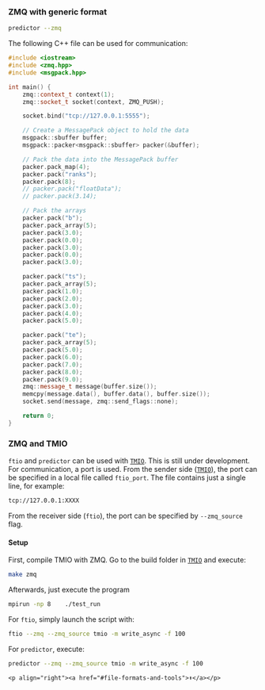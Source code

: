
### ZMQ with generic format
```sh
predictor --zmq
```

The following C++ file can be used for communication:
```c++
#include <iostream>
#include <zmq.hpp>
#include <msgpack.hpp>

int main() {
    zmq::context_t context(1);
    zmq::socket_t socket(context, ZMQ_PUSH);

    socket.bind("tcp://127.0.0.1:5555");

    // Create a MessagePack object to hold the data
    msgpack::sbuffer buffer;
    msgpack::packer<msgpack::sbuffer> packer(&buffer);

    // Pack the data into the MessagePack buffer
    packer.pack_map(4);
    packer.pack("ranks");
    packer.pack(8);
    // packer.pack("floatData");
    // packer.pack(3.14);

    // Pack the arrays
    packer.pack("b");
    packer.pack_array(5);
    packer.pack(3.0);
    packer.pack(0.0);
    packer.pack(3.0);
    packer.pack(0.0);
    packer.pack(3.0);

	packer.pack("ts");
    packer.pack_array(5);
    packer.pack(1.0);
    packer.pack(2.0);
    packer.pack(3.0);
    packer.pack(4.0);
    packer.pack(5.0);

	packer.pack("te");
    packer.pack_array(5);
    packer.pack(5.0);
    packer.pack(6.0);
    packer.pack(7.0);
    packer.pack(8.0);
    packer.pack(9.0);
    zmq::message_t message(buffer.size());
    memcpy(message.data(), buffer.data(), buffer.size());
    socket.send(message, zmq::send_flags::none);

    return 0;
}
```


### ZMQ and TMIO
`ftio` and `predictor` can be used with [`TMIO`](https://github.com/tuda-parallel/TMIO/). This is still under development. 
For communication, a port is used. From the sender side ([`TMIO`](https://github.com/tuda-parallel/TMIO/)), the port can be specified in a local file called `ftio_port`. The file contains just a single line, for example:
```sh
tcp://127.0.0.1:XXXX
```
From the receiver side (`ftio`), the port can be specified by `--zmq_source` flag.

#### Setup
First, compile TMIO with ZMQ. Go to the build folder in [`TMIO`](https://github.com/tuda-parallel/TMIO/) and execute:
```sh
make zmq
```
Afterwards, just execute the program

```sh
mpirun -np 8    ./test_run 
```

For `ftio`, simply launch the script with:

```sh
ftio --zmq --zmq_source tmio -m write_async -f 100
```

For `predictor`, execute:

```sh
predictor --zmq --zmq_source tmio -m write_async -f 100
```


```
<p align="right"><a href="#file-formats-and-tools">⬆</a></p>
